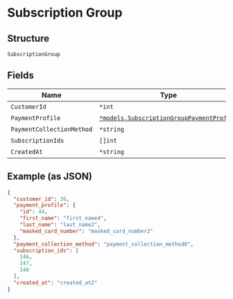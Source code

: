 
# Subscription Group

## Structure

`SubscriptionGroup`

## Fields

| Name | Type | Tags | Description |
|  --- | --- | --- | --- |
| `CustomerId` | `*int` | Optional | - |
| `PaymentProfile` | [`*models.SubscriptionGroupPaymentProfile`](../../doc/models/subscription-group-payment-profile.md) | Optional | - |
| `PaymentCollectionMethod` | `*string` | Optional | - |
| `SubscriptionIds` | `[]int` | Optional | - |
| `CreatedAt` | `*string` | Optional | - |

## Example (as JSON)

```json
{
  "customer_id": 36,
  "payment_profile": {
    "id": 44,
    "first_name": "first_name4",
    "last_name": "last_name2",
    "masked_card_number": "masked_card_number2"
  },
  "payment_collection_method": "payment_collection_method8",
  "subscription_ids": [
    146,
    147,
    148
  ],
  "created_at": "created_at2"
}
```

